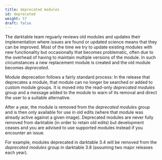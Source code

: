 ```yaml
---
title: deprecated modules
id: deprecated
weight: 57
draft: false
---
```


The darktable team reguarly reviews old modules and updates their implementation where issues are found or updated science means that they can be improved. Most of the time we try to update existing modules with new functionality but occasionally that becomes problematic, often due to the overhead of having to maintain multiple versions of the module. In such circumstances a new replacement module is created and the old module becomes _deprecated_.

Module deprecation follows a fairly standard process: In the release that deprecates a module, that module can no longer be searched or added to custom module groups. It is moved into the read-only _deprecated modules_ group and a message added to the module to warn of its removal and direct the user to a suitable alternative.

After a year, the module is removed from the _deprecated modules_ group and is then only available for use in old edits (where that module was already active against a given image). Deprecated modules are never fully removed from darktable (in order to retain old edits) but development ceases and you are advised to use supported modules instead if you encounter an issue.

For example, modules deprecated in darktable 3.4 will be removed from the _deprecated modules_ group in darktable 3.8 (assuming two major releases each year).
